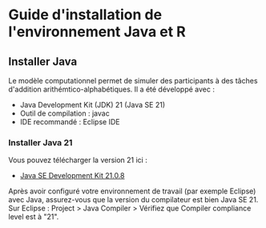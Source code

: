 # Guide d'installation de l'environnement Java et R

## Installer Java
Le modèle computationnel permet de simuler des participants à des tâches d'addition arithémtico-alphabétiques. Il a été développé avec : 
- Java Development Kit (JDK) 21 (Java SE 21)
- Outil de compilation : javac
- IDE recommandé : Eclipse IDE

### Installer Java 21

Vous pouvez télécharger la version 21 ici :

- [Java SE Development Kit 21.0.8]((https://www.oracle.com/fr/java/technologies/downloads/#java21))

Après avoir configuré votre environnement de travail (par exemple Eclipse) avec Java, assurez-vous que la version du compilateur est bien Java SE 21. Sur Eclipse : Project > Java Compiler > Vérifiez que Compiler compliance level est à "21".
